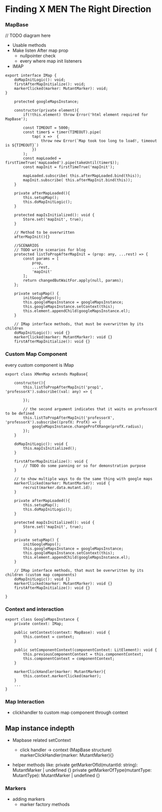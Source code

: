 

# Finding  X MEN The Right Direction

### MapBase

// TODO diagram here

- Usable methods
- Make listen After map prop
    - nullpointer check
    - every where map init listeners
- IMAP

```
export interface IMap {
    doMapInitLogic(): void;
    firstAfterMapInitialize(): void;
    markerClicked(marker: MutantMarker): void;
}

    protected googleMapsInstance;

    constructor(private element){
        if(!this.element) throw Error('html element required for MapBase');

        const TIMEOUT = 5000;
        const timer$ = timer(TIMEOUT).pipe(
            tap( x =>  {
                throw new Error(`Map took too long to load!, timeout is ${TIMEOUT}`)
            })
        );
        const mapLoaded = firstTimeTrue('mapLoaded').pipe(takeUntil(timer$));
        const mapInit = firstTimeTrue('mapInit');

        mapLoaded.subscribe( this.afterMapLoaded.bind(this));
        mapInit.subscribe( this.afterMapInit.bind(this));
    }

    private afterMapLoaded(){
        this.setupMap();
        this.doMapInitLogic();
    }

    protected mapIsInitialized(): void {
        Store.set('mapInit', true);
    }

    // Method to be overwritten
    afterMapInit(){}

    //SCENARIOS
    // TODO write scenarios for blog
    protected listToPropAfterMapInit = (prop: any, ...rest) => {
        const params = [
            prop,
            ...rest,
            'mapInit'
        ];
        return changedButWaitFor.apply(null, params);
    };

    private setupMap() {
        initGoogleMaps();
        this.googleMapsInstance = googleMapsInstance;
        this.googleMapsInstance.setContext(this);
        this.element.appendChild(googleMapsInstance.el);
    }

    // IMap interface methods, that must be overwritten by its children
    doMapInitLogic(): void {}
    markerClicked(marker: MutantMarker): void {}
    firstAfterMapInitialize(): void {}
```


### Custom Map Component
every custom component is IMap

```
export class XMenMap extends MapBase{

    constructor(){
        this.listToPropAfterMapInit('prop1', 'professorX').subscribe((val: any) => {
            
        });

        // the second argument indicates that it waits on professorX to be defined
        this.listToPropAfterMapInit('professorX', 'professorX').subscribe((profX: ProfX) => {
            googleMapsInstance.changeProfXRange(profX.radius);
        });
    }

    doMapInitLogic(): void {
        this.mapIsInitialized();
    }

    firstAfterMapInitialize(): void {
        // TODO do some panning or so for demonstration purpose
    }

    // to show multiple ways to do the same thing with google maps
    markerClicked(marker: MutantMarker): void {
        recruit(marker.data.mutant.id);
    }

    private afterMapLoaded(){
        this.setupMap();
        this.doMapInitLogic();
    }

    protected mapIsInitialized(): void {
        Store.set('mapInit', true);
    }

    private setupMap() {
        initGoogleMaps();
        this.googleMapsInstance = googleMapsInstance;
        this.googleMapsInstance.setContext(this);
        this.element.appendChild(googleMapsInstance.el);
    }

    // IMap interface methods, that must be overwritten by its children (custom map components)
    doMapInitLogic(): void {}
    markerClicked(marker: MutantMarker): void {}
    firstAfterMapInitialize(): void {}

}
```


### Context and interaction
```
export class GoogleMapsInstance {
    private context: IMap;
    
    public setContext(context: MapBase): void {
        this.context = context;
    }

    public setComponentContext(componentContext: LitElement): void {
        this.previousComponentContext = this.componentContext;
        this.componentContext = componentContext;
    }

    markerClickHandler(marker: MutantMarker){
        this.context.markerClicked(marker);
    }
    ...
}
```


### Map Interaction
- clickhandler to custom map component through context


## Map instance  indepth
- Mapbase related setContext
    - click handler -> context (MapBase structure)
    markerClickHandler(marker: MutantMarker){}

 - helper methods like:
    private getMarkerOfId(mutantId: string): MutantMarker | undefined {}
    private getMarkerOfType(mutantType: MutantType): MutantMarker | undefined {}


    
### Markers
- adding markers
    - marker factory methods
    
    

    

